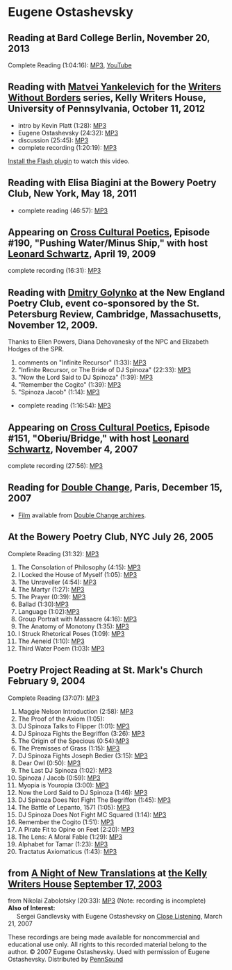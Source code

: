 Eugene Ostashevsky
==================


Reading at Bard College Berlin, November 20, 2013
-------------------------------------------------

Complete Reading (1:04:16): [MP3](http://media.sas.upenn.edu/pennsound/authors/Ostashevsky/Ostashevsky-Eugene_Complete-Reading_Bard-College-Berlin_11-20-13.mp3), [YouTube](https://www.youtube.com/watch?v=6FQW2sY5FD0)

Reading with [Matvei Yankelevich](http://writing.upenn.edu/pennsound/x/Yankelevich.php) for the [Writers Without Borders](http://writing.upenn.edu/pennsound/x/Writers-Without-Borders.php) series, Kelly Writers House, University of Pennsylvania, October 11, 2012
---------------------------------------------------------------------------------------------------------------------------------------------------------------------------------------------------------------------------------------------------------------------

-   intro by Kevin Platt (1:28): [MP3](http://media.sas.upenn.edu/pennsound/groups/Writers-w-o-Borders/10-11-12/Yankelevich_Ostashevsky_03_Intro_KWH-UPenn_10-11-2012.mp3)
-   Eugene Ostashevsky (24:32): [MP3](http://media.sas.upenn.edu/pennsound/groups/Writers-w-o-Borders/10-11-12/Yankelevich_Ostashevsky_04_Eugene_KWH-UPenn_10-11-2012.mp3)
-   discussion (25:45): [MP3](http://media.sas.upenn.edu/pennsound/groups/Writers-w-o-Borders/10-11-12/Yankelevich_Ostashevsky_05_Discussion_KWH-UPenn_10-11-2012.mp3)
-   complete recording (1:20:19): [MP3](http://media.sas.upenn.edu/pennsound/groups/Writers-w-o-Borders/10-11-12/Yankelevich_Ostashevsky_complete__KWH-UPenn_10-11-2012.mp3)

  

[Install the Flash plugin](http://get.adobe.com/flashplayer/) to watch this video.

  
  

Reading with Elisa Biagini at the Bowery Poetry Club, New York, May 18, 2011
----------------------------------------------------------------------------

-   complete reading (46:57): [MP3](http://media.sas.upenn.edu/pennsound/authors/Ostashevsky/Ostashevsky_Biagini_Complete-Reading_Bowery-Poetry-Club_NYC_5-18-11.mp3)

Appearing on [Cross Cultural Poetics](http://writing.upenn.edu/pennsound/x/XCP.php), Episode \#190, "Pushing Water/Minus Ship," with host [Leonard Schwartz](http://www.writing.upenn.edu/pennsound/x/Schwartz.php), April 19, 2009
-----------------------------------------------------------------------------------------------------------------------------------------------------------------------------------------------------------------------------------

complete recording (16:31): [MP3](http://media.sas.upenn.edu/pennsound/groups/XCP/XCP_190_Oshtachevsky_4-19-09.mp3)


Reading with [Dmitry Golynko](http://writing.upenn.edu/pennsound/x/Golynko.php) at the New England Poetry Club,
event co-sponsored by the St. Petersburg Review, Cambridge, Massachusetts, November 12, 2009.
---------------------------------------------------------------------------------------------------------------

Thanks to Ellen Powers, Diana Dehovanesky of the NPC and Elizabeth Hodges of the SPR.

1.  comments on "Infinite Recursor" (1:33): [MP3](http://media.sas.upenn.edu/pennsound/authors/Ostashevsky/11-12-09/Ostashevsky-Eugene_02_Comments-Recursor_New-England-Poetry-Club_Cambridge-MA_11-12-09.mp3)
2.  "Infinite Recursor, or The Bride of DJ Spinoza" (22:33): [MP3](http://media.sas.upenn.edu/pennsound/authors/Ostashevsky/11-12-09/Ostashevsky-Eugene_03_The-Bride-of-DJ-Spin_New-England-Poetry-Club_Cambridge-MA_11-12-09.mp3)
3.  "Now the Lord Said to DJ Spinoza" (1:39): [MP3](http://media.sas.upenn.edu/pennsound/authors/Ostashevsky/11-12-09/Ostashevsky-Eugene_04_Now-the-Lord-Said__New-England-Poetry-Club_Cambridge-MA_11-12-09.mp3)
4.  "Remember the Cogito" (1:39): [MP3](http://media.sas.upenn.edu/pennsound/authors/Ostashevsky/11-12-09/Ostashevsky_Eugene_05_Remember-the-Cogito__New-England-Poetry-Club_Cambridge-MA_11-12-09.mp3)
5.  "Spinoza Jacob" (1:14): [MP3](http://media.sas.upenn.edu/pennsound/authors/Ostashevsky/11-12-09/Ostashevsky-Eugene_06_Spinoza-Jacob__New-England-Poetry-Club_Cambridge-MA_11-12-09.mp3)

-   complete reading (1:16:54): [MP3](http://media.sas.upenn.edu/pennsound/authors/Ostashevsky/11-12-09/Golynko-Ostashevsky_Complete-Reading_New-England-Poetry-Club_Cambridge-MA_11-12-09.mp3)

Appearing on [Cross Cultural Poetics](http://writing.upenn.edu/pennsound/x/XCP.php), Episode \#151, "Oberiu/Bridge," with host [Leonard Schwartz](http://www.writing.upenn.edu/pennsound/x/Schwartz.php), November 4, 2007
--------------------------------------------------------------------------------------------------------------------------------------------------------------------------------------------------------------------------

complete recording (27:56): [MP3](http://media.sas.upenn.edu/pennsound/groups/XCP/XCP_151_Oshtashevsky_11-4-07.mp3)

Reading for [Double Change](http://writing.upenn.edu/pennsound/x/Double-Change.php), Paris, December 15, 2007
-------------------------------------------------------------------------------------------------------------

-   [Film](http://doublechange.org/2007/12/15/15-12-07-eugene-ostashevsky-sebastien-smirou/) available from [Double Change archives](http://doublechange.org/archives/).

At the Bowery Poetry Club, NYC July 26, 2005
--------------------------------------------

Complete Reading (31:32): [MP3](http://media.sas.upenn.edu/pennsound/authors/Ostashevsky/BPC/ostashevskyBowery.mp3)

1.  The Consolation of Philosophy (4:15): [MP3](http://media.sas.upenn.edu/pennsound/authors/Ostashevsky/BPC/Ostashevsky-Eugene_01_Consolation-of-Philosophy_BPC_7-26-05.mp3)
2.  I Locked the House of Myself (1:05): [MP3](http://media.sas.upenn.edu/pennsound/authors/Ostashevsky/BPC/Ostashevsky-Eugene_02_Locked-the-House_BPC_7-26-05.mp3)
3.  The Unraveller (4:54): [MP3](http://media.sas.upenn.edu/pennsound/authors/Ostashevsky/BPC/Ostashevsky-Eugene_03_The-Unraveller_BPC_7-26-05.mp3)
4.  The Martyr (1:27): [MP3](http://media.sas.upenn.edu/pennsound/authors/Ostashevsky/BPC/Ostashevsky-Eugene_04_The-Martyr_BPC_7-26-05.mp3)
5.  The Prayer (0:39): [MP3](http://media.sas.upenn.edu/pennsound/authors/Ostashevsky/BPC/Ostashevsky-Eugene_05_The-Prayer_BPC_7-26-05.mp3)
6.  Ballad (1:30):[MP3](http://media.sas.upenn.edu/pennsound/authors/Ostashevsky/BPC/Ostashevsky-Eugene_06_Ballad_BPC_7-26-05.mp3)
7.  Language (1:02):[MP3](http://media.sas.upenn.edu/pennsound/authors/Ostashevsky/BPC/Ostashevsky-Eugene_07_Language_BPC_7-26-05.mp3)
8.  Group Portrait with Massacre (4:16): [MP3](http://media.sas.upenn.edu/pennsound/authors/Ostashevsky/BPC/Ostashevsky-Eugene_08_Group-Portrait_BPC_7-26-05.mp3)
9.  The Anatomy of Monotony (1:35): [MP3](http://media.sas.upenn.edu/pennsound/authors/Ostashevsky/BPC/Ostashevsky-Eugene_09_Anatomy-Monotony_BPC_7-26-05.mp3)
10. I Struck Rhetorical Poses (1:09): [MP3](http://media.sas.upenn.edu/pennsound/authors/Ostashevsky/BPC/Ostashevsky-Eugene_10_Rhetorical-Poses_BPC_7-26-05.mp3)
11. The Aeneid (1:10): [MP3](http://media.sas.upenn.edu/pennsound/authors/Ostashevsky/BPC/Ostashevsky-Eugene_11_The-Aeneid_BPC_7-26-05.mp3)
12. Third Water Poem (1:03): [MP3](http://media.sas.upenn.edu/pennsound/authors/Ostashevsky/BPC/Ostashevsky-Eugene_12_Third-Water-Poem_BPC_7-26-05.mp3)

Poetry Project Reading at St. Mark's Church February 9, 2004
------------------------------------------------------------

Complete Reading (37:07): [MP3](http://media.sas.upenn.edu/pennsound/authors/Ostashevsky/St-Marks/ostashevskyPoetryProject.mp3)

1.  Maggie Nelson Introduction (2:58): [MP3](http://media.sas.upenn.edu/pennsound/authors/Ostashevsky/St-Marks/Ostashevsky-Eugene_01_Introduction_St-Marks-Church_2-9-04.mp3)
2.  The Proof of the Axiom (1:05): [](http://media.sas.upenn.edu/pennsound/authors/Ostashevsky/St-Marks/Ostashevsky-Eugene_02_Proof-of-the-Axiom_St-Marks-Church_2-9-04.mp3)
3.  DJ Spinoza Talks to Flipper (1:01): [MP3](http://media.sas.upenn.edu/pennsound/authors/Ostashevsky/St-Marks/Ostashevsky-Eugene_03_DJ-Talks-to-Flipper_St-Marks-Church_2-9-04.mp3)
4.  DJ Spinoza Fights the Begriffon (3:26): [MP3](http://media.sas.upenn.edu/pennsound/authors/Ostashevsky/St-Marks/Ostashevsky-Eugene_04_DJ-Begriffon_St-Marks-Church_2-9-04.mp3)  
5.  The Origin of the Specious (0:54):[MP3](http://media.sas.upenn.edu/pennsound/authors/Ostashevsky/St-Marks/Ostashevsky-Eugene_05_Origin-of-Specious_St-Marks-Church_2-9-04.mp3)
6.  The Premisses of Grass (1:15): [MP3](http://media.sas.upenn.edu/pennsound/authors/Ostashevsky/St-Marks/Ostashevsky-Eugene_06_Grass_St-Marks-Church_2-9-04.mp3)
7.  DJ Spinoza Fights Joseph Bedier (3:15): [MP3](http://media.sas.upenn.edu/pennsound/authors/Ostashevsky/St-Marks/Ostashevsky-Eugene_07_DJ-Bedier_St-Marks-Church_2-9-04.mp3)
8.  Dear Owl (0:50): [MP3](http://media.sas.upenn.edu/pennsound/authors/Ostashevsky/St-Marks/Ostashevsky-Eugene_08_Dear-Owl_St-Marks-Church_2-9-04.mp3)
9.  The Last DJ Spinoza (1:02): [MP3](http://media.sas.upenn.edu/pennsound/authors/Ostashevsky/St-Marks/Ostashevsky-Eugene_09_Last-DJ_St-Marks-Church_2-9-04.mp3)
10. Spinoza / Jacob (0:59): [MP3](http://media.sas.upenn.edu/pennsound/authors/Ostashevsky/St-Marks/Ostashevsky-Eugene_10_Jacob-Spinoza_St-Marks-Church_2-9-04.mp3)
11. Myopia is Youropia (3:00): [MP3](http://media.sas.upenn.edu/pennsound/authors/Ostashevsky/St-Marks/Ostashevsky-Eugene_11_Myopia_St-Marks-Church_2-9-04.mp3)
12. Now the Lord Said to DJ Spinoza (1:46): [MP3](http://media.sas.upenn.edu/pennsound/authors/Ostashevsky/St-Marks/Ostashevsky-Eugene_12_The-Lord-to-DJ_St-Marks-Church_2-9-04.mp3)
13. DJ Spinoza Does Not Fight The Begriffon (1:45): [MP3](http://media.sas.upenn.edu/pennsound/authors/Ostashevsky/St-Marks/Ostashevsky-Eugene_13_DJ-Does-Not-Fight-Begriffon_St-Marks-Church_2-9-04.mp3)
14. The Battle of Lepanto, 1571 (1:05): [MP3](http://media.sas.upenn.edu/pennsound/authors/Ostashevsky/St-Marks/Ostashevsky-Eugene_14_Lepanto_St-Marks-Church_2-9-04.mp3)
15. DJ Spinoza Does Not Fight MC Squared (1:14): [MP3](http://media.sas.upenn.edu/pennsound/authors/Ostashevsky/St-Marks/Ostashevsky-Eugene_15_DJ-Does-Not-Fight-MC_St-Marks-Church_2-9-04.mp3)
16. Remember the Cogito (1:51): [MP3](http://media.sas.upenn.edu/pennsound/authors/Ostashevsky/St-Marks/Ostashevsky-Eugene_16_Remember-the-Cogito_St-Marks-Church_2-9-04.mp3)
17. A Pirate Fit to Opine on Feet (2:20): [MP3](http://media.sas.upenn.edu/pennsound/authors/Ostashevsky/St-Marks/Ostashevsky-Eugene_17_A-Pirate_St-Marks-Church_2-9-04.mp3)
18. The Lens: A Moral Fable (1:29): [MP3](http://media.sas.upenn.edu/pennsound/authors/Ostashevsky/St-Marks/Ostashevsky-Eugene_18_The-Lens_St-Marks-Church_2-9-04.mp3)
19. Alphabet for Tamar (1:23): [MP3](http://media.sas.upenn.edu/pennsound/authors/Ostashevsky/St-Marks/Ostashevsky-Eugene_19_Alphabet-for-Tamar_St-Marks-Church_2-9-04.mp3)
20. Tractatus Axiomaticus (1:43): [MP3](http://media.sas.upenn.edu/pennsound/authors/Ostashevsky/St-Marks/Ostashevsky-Eugene_20_Tractatus-Axiomaticus_St-Marks-Church_2-9-04.mp3)


from [A Night of New Translations](http://writing.upenn.edu/pennsound/x/translations.html) at [the Kelly Writers House](http://writing.upenn.edu/~wh)
[September 17, 2003](http://writing.upenn.edu/wh/calendar/0903.html#17)
-----------------------------------------------------------------------------------------------------------------------------------------------------

from Nikolai Zabolotsky (20:33): [MP3](http://media.sas.upenn.edu/pennsound/groups/Night-of-New-Translations/Ostashevsky-Eugene_04_Translating-Nikolai-Zabolotsky_Night-of-Translations_9-17-03.mp3)
(Note: recording is incomplete)  
**Also of Interest:**  
*<img src="favicon.png" width="16" height="16" />*
Sergei Gandlevsky with Eugene Ostashevsky on [Close
Listening](http://writing.upenn.edu/pennsound/x/Gandlevsky.html), March 21, 2007

  
These recordings are being made available for noncommercial and educational
use only. All rights to this recorded material belong to the author.
© 2007 Eugene Ostashevsky. Used with permission of Eugene Ostashevsky. Distributed
by [PennSound](http://writing.upenn.edu/pennsound/)
